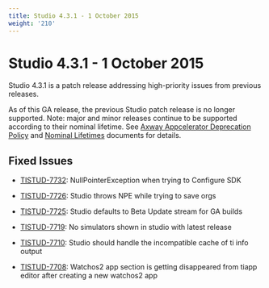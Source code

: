 ```yaml
---
title: Studio 4.3.1 - 1 October 2015
weight: '210'
---
```


# Studio 4.3.1 - 1 October 2015

Studio 4.3.1 is a patch release addressing high-priority issues from previous releases.

As of this GA release, the previous Studio patch release is no longer supported. Note: major and minor releases continue to be supported according to their nominal lifetime. See [Axway Appcelerator Deprecation Policy](/guide/AMPLIFY_Appcelerator_Services_Overview/Axway_Appcelerator_Deprecation_Policy/) and [Nominal Lifetimes](/guide/AMPLIFY_Appcelerator_Services_Overview/Axway_Appcelerator_Product_Lifecycle/#nominal-lifetimes) documents for details.

## Fixed Issues

* [TISTUD-7732](https://jira.appcelerator.org/browse/TISTUD-7732): NullPointerException when trying to Configure SDK

* [TISTUD-7726](https://jira.appcelerator.org/browse/TISTUD-7726): Studio throws NPE while trying to save orgs

* [TISTUD-7725](https://jira.appcelerator.org/browse/TISTUD-7725): Studio defaults to Beta Update stream for GA builds

* [TISTUD-7719](https://jira.appcelerator.org/browse/TISTUD-7719): No simulators shown in studio with latest release

* [TISTUD-7710](https://jira.appcelerator.org/browse/TISTUD-7710): Studio should handle the incompatible cache of ti info output

* [TISTUD-7708](https://jira.appcelerator.org/browse/TISTUD-7708): Watchos2 app section is getting disappeared from tiapp editor after creating a new watchos2 app
